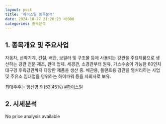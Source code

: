 ```yaml
---
layout: post
title: '하이스틸 종목분석'
date: 2024-10-27 21:20:23 +0900
categories: 종목분석
---
```


## 1. 종목개요 및 주요사업

자동차, 선박기계, 건설, 배관, 보일러 및 구조물 등에 사용되는 강관을 주요제품으로 생산하는 강관 전문 제조, 판매 업체. 세경관, 소경관부터 원유, 가스수송이 가능한 60인치 대구경 후육강관까지 다양한 제품을 생산 중. 배관용, 플랜트용 강관을 열처리하는 사업 및 주유소 임대업을 영위하는 하이파워 등을 자회사로 보유.

최대주주는 엄신영 외(53.45%)
[#하이스틸](#)

## 2. 시세분석

No price analysis available
